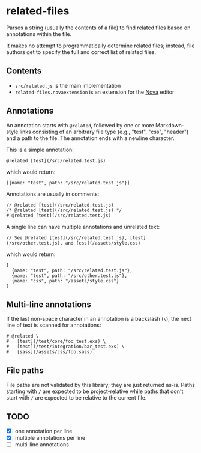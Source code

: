 # related-files

Parses a string (usually the contents of a file) to find related files based on annotations within the file.

It makes no attempt to programmatically determine related files; instead, file authors get to specify the full
and correct list of related files.

## Contents

- `src/related.js` is the main implementation
- `related-files.novaextension` is an extension for the [Nova](https://nova.app) editor

## Annotations

An annotation starts with `@related`, followed by one or more Markdown-style links consisting of an arbitrary
file type (e.g., "test", "css", "header") and a path to the file. The annotation ends with a newline character.

This is a simple annotation:

    @related [test](/src/related.test.js)

which would return:

    [{name: "test", path: "/src/related.test.js"}]

Annotations are usually in comments:

    // @related [test](/src/related.test.js)
    /* @related [test](/src/related.test.js) */
    # @related [test](/src/related.test.js)

A single line can have multiple annotations and unrelated text:

    // See @related [test](/src/related.test.js), [test](/src/other.test.js), and [css](/assets/style.css)

which would return:

    [
      {name: "test", path: "/src/related.test.js"},
      {name: "test", path: "/src/other.test.js"},
      {name: "css", path: "/assets/style.css"}
    ]

## Multi-line annotations

If the last non-space character in an annotation is a backslash (`\`), the next line of text is scanned
for annotations:

    # @related \
    #   [test](/test/core/foo_test.exs) \
    #   [test](/test/integration/bar_test.exs) \
    #   [sass](/assets/css/foo.sass)

## File paths

File paths are not validated by this library; they are just returned as-is. Paths starting with `/` are
expected to be project-relative while paths that don't start with `/` are expected to be relative to the
current file.

## TODO

- [x] one annotation per line
- [x] multiple annotations per line
- [ ] multi-line annotations
